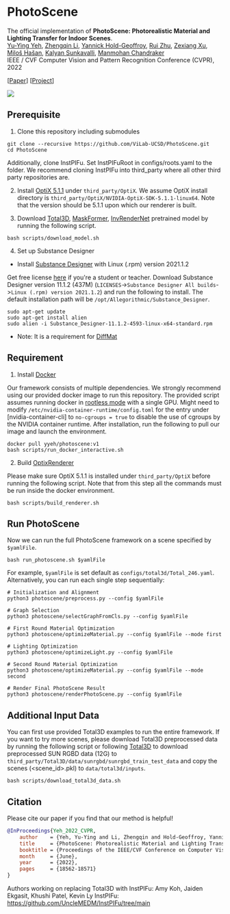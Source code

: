 # PhotoScene

The official implementation of **PhotoScene: Photorealistic Material and Lighting Transfer for Indoor Scenes**.<br/>
[Yu-Ying Yeh](http://yuyingyeh.github.io), [Zhengqin Li](https://sites.google.com/a/eng.ucsd.edu/zhengqinli), [Yannick Hold-Geoffroy](https://yannickhold.com), [Rui Zhu](https://jerrypiglet.github.io), [Zexiang Xu](https://cseweb.ucsd.edu/~zex014), [Miloš Hašan](http://www.miloshasan.net/), [Kalyan Sunkavalli](http://www.kalyans.org/), [Manmohan Chandraker](https://cseweb.ucsd.edu/~mkchandraker/)<br>
IEEE / CVF Computer Vision and Pattern Recognition Conference  (CVPR), 2022 <br>

[[Paper](https://openaccess.thecvf.com/content/CVPR2022/papers/Yeh_PhotoScene_Photorealistic_Material_and_Lighting_Transfer_for_Indoor_Scenes_CVPR_2022_paper.pdf)] [[Project](https://yuyingyeh.github.io/projects/photoscene.html)]

![](https://github.com/yuyingyeh/yuyingyeh.github.io/blob/master/projects/photoscene/teaser.png)

## Prerequisite
1. Clone this repository including submodules
```
git clone --recursive https://github.com/ViLab-UCSD/PhotoScene.git
cd PhotoScene
```

Additionally, clone InstPIFu. Set InstPIFuRoot in configs/roots.yaml to the folder. We recommend cloning InstPIFu into third_party where all other third party repositories are.

2. Install [OptiX 5.1.1](https://developer.nvidia.com/designworks/optix/downloads/5.1.1/linux64) under `third_party/OptiX`. We assume OptiX install directory is `third_party/OptiX/NVIDIA-OptiX-SDK-5.1.1-linux64`. Note that the version should be 5.1.1 upon which our renderer is built.

3. Download [Total3D](https://github.com/yinyunie/Total3DUnderstanding), [MaskFormer](https://github.com/facebookresearch/MaskFormer), [InvRenderNet](https://github.com/lzqsd/InverseRenderingOfIndoorScene) pretrained model by running the following script.
```
bash scripts/download_model.sh
```

4. Set up Substance Designer
- Install [Substance Designer](https://www.adobe.com/products/substance3d-designer.html) with Linux (.rpm) version 2021.1.2

Get free license [here](https://store.substance3d.com/students-teachers) if you're a student or teacher. Download Substance Designer version 11.1.2 (437M) (`LICENSES`->`Substance Designer All builds`->`Linux (.rpm) version 2021.1.2`) and run the following to install. The default installation path will be `/opt/Allegorithmic/Substance_Designer`.
```
sudo apt-get update
sudo apt-get install alien
sudo alien -i Substance_Designer-11.1.2-4593-linux-x64-standard.rpm
```
- Note: It is a requirement for [DiffMat](https://github.com/mit-gfx/diffmat)

## Requirement
1. Install [Docker](https://www.docker.com)

Our framework consists of multiple dependencies. We strongly recommend using our provided docker image to run this repository. The provided script assumes running docker in [rootless mode](https://docs.docker.com/engine/security/rootless/) with a single GPU. Might need to modify `/etc/nvidia-container-runtime/config.toml` for the entry under [nvidia-container-cli] to `no-cgroups = true` to disable the use of cgroups by the NVIDIA container runtime. After installation, run the following to pull our image and launch the environment.
```
docker pull yyeh/photoscene:v1
bash scripts/run_docker_interactive.sh
```

2. Build [OptixRenderer](https://github.com/lzqsd/OptixRenderer)

Please make sure OptiX 5.1.1 is installed under `third_party/OptiX` before running the following script. Note that from this step all the commands must be run inside the docker environment.
```
bash scripts/build_renderer.sh
```

## Run PhotoScene
Now we can run the full PhotoScene framework on a scene specified by `$yamlFile`.
```
bash run_photoscene.sh $yamlFile
```
For example, `$yamlFile` is set default as `configs/total3d/Total_246.yaml`.
Alternatively, you can run each single step sequentially:
```
# Initialization and Alignment
python3 photoscene/preprocess.py --config $yamlFile

# Graph Selection
python3 photoscene/selectGraphFromCls.py --config $yamlFile

# First Round Material Optimization
python3 photoscene/optimizeMaterial.py --config $yamlFile --mode first

# Lighting Optimization
python3 photoscene/optimizeLight.py --config $yamlFile

# Second Round Material Optimization
python3 photoscene/optimizeMaterial.py --config $yamlFile --mode second

# Render Final PhotoScene Result
python3 photoscene/renderPhotoScene.py --config $yamlFile
```
## Additional Input Data
You can first use provided Total3D examples to run the entire framework. If you want to try more scenes, please download Total3D preprocessed data by running the following script or following [Total3D](https://github.com/yinyunie/Total3DUnderstanding#data-preparation) to download preprocessed SUN RGBD data (12G) to `third_party/Total3D/data/sunrgbd/sunrgbd_train_test_data` and copy the scenes (<scene_id>.pkl) to `data/total3d/inputs`. 
```
bash scripts/download_total3d_data.sh
```

## Citation

Please cite our paper if you find that our method is helpful!

```BibTeX
@InProceedings{Yeh_2022_CVPR,
    author    = {Yeh, Yu-Ying and Li, Zhengqin and Hold-Geoffroy, Yannick and Zhu, Rui and Xu, Zexiang and Ha\v{s}an, Milo\v{s} and Sunkavalli, Kalyan and Chandraker, Manmohan},
    title     = {PhotoScene: Photorealistic Material and Lighting Transfer for Indoor Scenes},
    booktitle = {Proceedings of the IEEE/CVF Conference on Computer Vision and Pattern Recognition (CVPR)},
    month     = {June},
    year      = {2022},
    pages     = {18562-18571}
}
```
Authors working on replacing Total3D with InstPIFu: Amy Koh, Jaiden Ekgasit, Khushi Patel, Kevin Ly
InstPIFu: https://github.com/UncleMEDM/InstPIFu/tree/main
